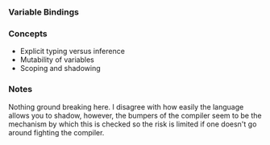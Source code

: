 ### Variable Bindings

### Concepts
- Explicit typing versus inference
- Mutability of variables
- Scoping and shadowing

### Notes
Nothing ground breaking here. I disagree with how easily the language allows
you to shadow, however, the bumpers of the compiler seem to be the mechanism
by which this is checked so the risk is limited if one doesn't go around
fighting the compiler.
